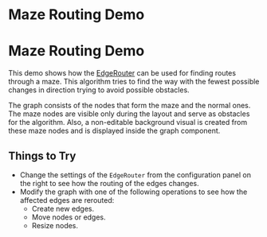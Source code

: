 <!--
 //////////////////////////////////////////////////////////////////////////////
 // @license
 // This file is part of yFiles for HTML 2.6.0.2.
 // Use is subject to license terms.
 //
 // Copyright (c) 2000-2023 by yWorks GmbH, Vor dem Kreuzberg 28,
 // 72070 Tuebingen, Germany. All rights reserved.
 //
 //////////////////////////////////////////////////////////////////////////////
-->
# Maze Routing Demo

# Maze Routing Demo

This demo shows how the [EdgeRouter](https://docs.yworks.com/yfileshtml/#/api/EdgeRouter) can be used for finding routes through a maze. This algorithm tries to find the way with the fewest possible changes in direction trying to avoid possible obstacles.

The graph consists of the nodes that form the maze and the normal ones. The maze nodes are visible only during the layout and serve as obstacles for the algorithm. Also, a non-editable background visual is created from these maze nodes and is displayed inside the graph component.

## Things to Try

- Change the settings of the `EdgeRouter` from the configuration panel on the right to see how the routing of the edges changes.
- Modify the graph with one of the following operations to see how the affected edges are rerouted:
  - Create new edges.
  - Move nodes or edges.
  - Resize nodes.
